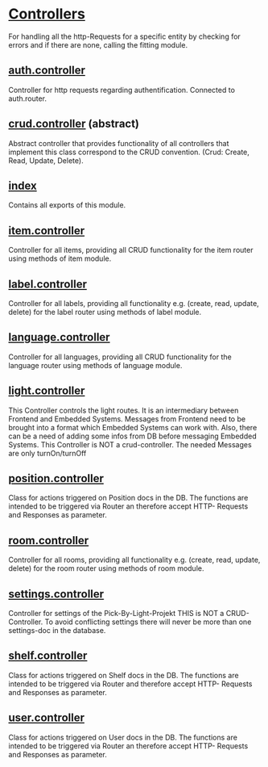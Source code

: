 # [Controllers](../../src/controllers)
For handling all the http-Requests for a specific entity by checking for errors and if there are none, calling the fitting module. 

## [auth.controller](../../src/controllers/auth.controller.ts)
Controller for http requests regarding authentification.
Connected to auth.router.

## [crud.controller](../../src/controllers/crud.controller.ts) (abstract)
 Abstract controller that provides functionality of all controllers that implement this class correspond to the CRUD convention. (Crud: Create, Read, Update, Delete).

## [index](../../src/controllers/index.ts)
Contains all exports of this module.

## [item.controller](../../src/controllers/crud.controller.ts)
Controller for all items, providing all CRUD functionality for the item router using methods of item module.

## [label.controller](../../src/controllers/label.controller.ts)
Controller for all labels, providing all functionality e.g. (create, read, update, delete) for the label router using methods of label module.

## [language.controller](../../src/controllers/language.controller.ts)
Controller for all languages, providing all CRUD functionality for the language router using methods of language module.

## [light.controller](../../src/controllers/light.controller.ts)
This Controller controls the light routes.
It is an intermediary between Frontend and Embedded Systems.
Messages from Frontend need to be brought into a format which Embedded Systems can work with.
Also, there can be a need of adding some infos from DB before messaging Embedded Systems.
This Controller is NOT a crud-controller. The needed Messages are only turnOn/turnOff

## [position.controller](../../src/controllers/position.controller.ts)
Class for actions triggered on Position docs in the DB.
The functions are intended to be triggered via Router an therefore accept HTTP- Requests and Responses as parameter.

## [room.controller](../../src/controllers/room.controller.ts)
Controller for all rooms, providing all functionality e.g. (create, read, update, delete) for the room router using methods of room module.

## [settings.controller](../../src/controllers/settings.controller.ts)
Controller for settings of the Pick-By-Light-Projekt
THIS is NOT a CRUD-Controller.
To avoid conflicting settings there will never be more than one settings-doc in the database.

## [shelf.controller](../../src/controllers/shelf.controller.ts)
Class for actions triggered on Shelf docs in the DB.
The functions are intended to be triggered via Router and therefore accept HTTP- Requests and Responses as parameter.


## [user.controller](../../src/controllers/user.controller.ts)
Class for actions triggered on User docs in the DB.
The functions are intended to be triggered via Router an therefore accept HTTP- Requests and Responses as parameter.


